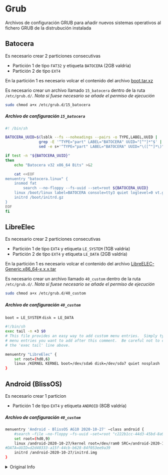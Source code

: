 # Grub

Archivos de configuración GRUB para añadir nuevos sistemas operativos al fichero GRUB de la distrubución instalada

## Batocera

Es necesario crear 2 particiones consecutivas

- Partición 1 de tipo `FAT32` y etiqueta `BATOCERA` (2GB valdría)
- Partición 2 de tipo `EXT4`

En la partición 1 es necesario volcar el contenido del archivo [boot.tar.xz](http://batocera.org/upgrades/x86_64/stable/last/boot.tar.xz)

Es necesario crear un archivo llamado `15_batocera` dentro de la ruta `/etc/grub.d/`. _Nota si fuese necesario se añade el permiso de ejecución_

```bash
sudo chmod a+x /​etc/​grub.d/​15_batocera
```

##### Archivo de configuración `15_batocera`

```bash
#! /bin/sh

BATOCERA_UUID=$(lsblk --fs --noheadings --pairs -o TYPE,LABEL,UUID |
		       grep -E '^TYPE="part" LABEL="BATOCERA" UUID="[^"]*"$' |
		       sed -e s+'^TYPE="part" LABEL="BATOCERA" UUID="\([^"]*\)"$'+'\1'+ | head -1)

if test -n "${BATOCERA_UUID}"
then
    echo "Batocera v32 x86_64 Bits" >&2

    cat <<EOF
menuentry "batocera.linux" {
	insmod fat
        search --no-floppy --fs-uuid --set=root ${BATOCERA_UUID}
	linux /boot/linux label=BATOCERA console=tty3 quiet loglevel=0 vt.global_cursor_default=0
	initrd /boot/initrd.gz
}
EOF
fi
```

## LibreElec

Es necesario crear 2 particiones consecutivas

- Partición 1 de tipo `EXT4` y etiqueta `LE_SYSTEM` (1GB valdría)
- Partición 2 de tipo `EXT4` y etiqueta `LE_DATA` (2GB valdría)

En la partición 1 es necesario volcar el contenido del archivo [LibreELEC-Generic.x86_64-x.x.x.tar](https://libreelec.tv/)

Es necesario crear un archivo llamado `40_custom` dentro de la ruta `/etc/grub.d/`. _Nota si fuese necesario se añade el permiso de ejecución_

```bash
sudo chmod a+x /​etc/​grub.d/​40_custom
```

##### Archivo de configuración `40_custom`

`boot = LE_SYSTEM`
`disk = LE_DATA`

```bash
#!/bin/sh
exec tail -n +3 $0
# This file provides an easy way to add custom menu entries.  Simply type the
# menu entries you want to add after this comment.  Be careful not to change
# the 'exec tail' line above.

menuentry "LibreElec" {
	set root=(hd0,6)
	linux /KERNEL KERNEL boot=/dev/sda6 disk=/dev/sda7 quiet nosplash
}
```

## Android (BlissOS)

Es necesario crear 1 particion

- Partición 1 de tipo `EXT4` y etiqueta `ANDROID` (8GB valdría)

##### Archivo de configuración `40_custom`

```bash
menuentry 'Android - BlissOS AG10 2020-10-27' —class android {
    #search —file —no-floppy —fs-uuid —set=root "c222b1cc-44d3-45bd-8a92-4b20b8b31778"
    set root=(hd0,9)
    linux /android-2020-10-27/kernel root=/dev/ram0 SRC=/android-2020-10-27 androidboot.selinux=permissive androidboot.hardware=android_x86_64 video=1920x1080
#DATA=UUID=d2d40333-a15f-44cb-b628-84f053ee9a39
    initrd /android-2020-10-27/initrd.img
}
```

<details>
  <summary>Original Info</summary>

```
https://thematrix.dev/install-android-on-surface-pro-6/

Install GParted.
Prepare an empty partition for Android.
Prepare an empty partition for Android user-data, if you prefer,
so your accounts, settings, installed applications, would be kept
when you update Android in the future.

Select "install" on the menu.
Choose the partition prepared, choose "ext4" as its format.
Do not install grub. We will handle it manually later.
Install Android as R/W.
Afterall, reboot.

Find out the partition UUID of Android and user-data.
sudo blkid

menuentry 'Android' —class android {
search —file —no-floppy —fs-uuid —set=root $ANDROID_UUID
    linux /android-8.1-r1/kernel root=/dev/ram0 SRC=/android-8.1-r1 androidboot.selinux=permissive androidboot.hardware=android_x86_64 video=1920x1080 DATA=UUID=$USERDATA_UUID
initrd /android-8.1-r1/initrd.img
}

https://forum.xda-developers.com/t/guide-triple-boot-full-rooted-android-x86-with-ubuntu-and-windows-without-usb.3092913/

set root='(hd0,1)'

https://sourceforge.net/projects/blissos-dev/files/Android-Generic/PC/bliss/

```

</details>
